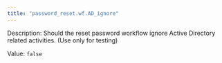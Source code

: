 ```yaml
---
title: "password_reset.wf.AD_ignore"
---
```


Description: Should the reset password workflow ignore Active Directory related activities. (Use only for testing)

Value: `false`